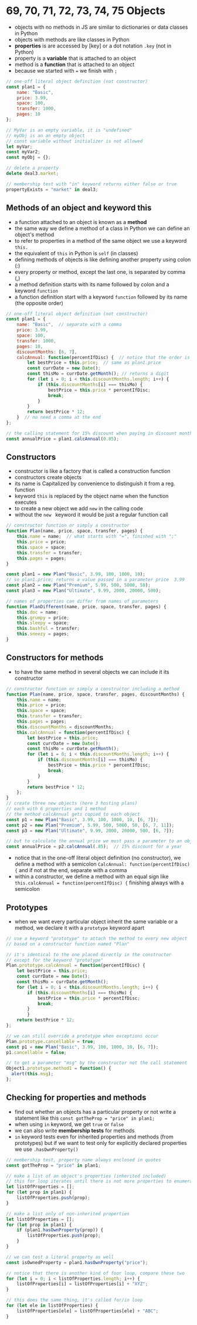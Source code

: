 # 69, 70, 71, 72, 73, 74, 75 Objects

- objects with no methods in JS are similar to dictionaries or data classes in Python
- objects with methods are like classes in Python 
- **properties** is are accessed by [key] or a dot notation `.key` (not in Python)
- property is a **variable** that is attached to an object
- method is a **function** that is attached to an object
- because we started with `=` we finish with `;`
```js
// one-off literal object definition (not constructor)
const plan1 = {
    name: "Basic",
    price: 3.99,
    space: 100,
    transfer: 1000,
    pages: 10
};

// MyVar is an empty variable, it is "undefined"
// myObj is an an empty object
// const variable without initializer is not allowed
let myVar;
const myVar2;
const myObj = {};

// delete a property
delete deal3.market;

// membership test with "in" keyword returns either false or true
propertyExists = "market" in deal3;
```

## Methods of an object and keyword this
- a function attached to an object is known as a **method**
- the same way we define a method of a class in Python we can define an object's method
- to refer to properties in a method of the same object we use a keyword `this.`
- the equivalent of `this` in Python is `self` (in classes)
- defining methods of objects is like defining another property using colon (:)
- every property or method, except the last one, is separated by comma (,)
- a method definition starts with its name followed by colon and a keyword `function`
- a function definition start with a keyword `function` followed by its name (the opposite order)
```js
// one-off literal object definition (not constructor)
const plan1 = {
    name: "Basic",  // separate with a comma
    price: 3.99,
    space: 100,
    transfer: 1000,
    pages: 10,
    discountMonths: [6, 7],
    calcAnnual: function(percentIfDisc) {  // notice that the order is the opposite to declaring a function
        let bestPrice = this.price;  // same as plan1.price
        const currDate = new Date();
        const thisMo = currDate.getMonth(); // returns a digit
        for (let i = 0; i < this.discountMonths.length; i++) {
            if (this.discountMonths[i] === thisMo) {
                bestPrice = this.price * percentIfDisc;
                break;
            }
        }
        return bestPrice * 12;
    }  // no need a comma at the end
};

// the calling statement for 15% discount when paying in discount months
const annualPrice = plan1.calcAnnual(0.85);
```

## Constructors
- constructor is like a factory that is called a construction function
- constructors create objects
- its name is Capitalized by convenience to distinguish it from a reg. function 
- keyword `this` is replaced by the object name when the function executes
- to create a new object we add `new` in the calling code
- without the `new ` keyword it would be just a regular function call
```js
// constructor function or simply a constructor
function Plan(name, price, space, transfer, pages) {
    this.name = name;  // what starts with "=", finished with ";"
    this.price = price;
    this.space = space;
    this.transfer = transfer;
    this.pages = pages;
}

const plan1 = new Plan("Basic", 3.99, 100, 1000, 10);
// so plan1.price; returns a value passed in a parameter price  3.99
const plan2 = new Plan("Premium", 5.99, 500, 5000, 50);
const plan3 = new Plan("Ultimate", 9.99, 2000, 20000, 500);

// names of properties can differ from names of parameters
function PlanDifferent(name, price, space, transfer, pages) {
    this.doc = name;
    this.grumpy = price;
    this.sleepy = space;
    this.bashful = transfer;
    this.sneezy = pages;
}
```

## Constructors for methods
- to have the same method in several objects we can include it its constructor
```js
// constructor function or simply a constructor including a method
function Plan(name, price, space, transfer, pages, discountMonths) {
    this.name = name;
    this.price = price;
    this.space = space;
    this.transfer = transfer;
    this.pages = pages;
    this.discountMonths = discountMonths;
    this.calcAnnual = function(percentIfDisc) {
        let bestPrice = this.price;
        const currDate = new Date();
        const thisMo = currDate.getMonth();
        for (let i = 0; i < this.discountMonths.length; i++) {
            if (this.discountMonths[i] === thisMo) {
                bestPrice = this.price * percentIfDisc;
                break;
            }
        }
        return bestPrice * 12;
    };
}
// create three new objects (here 3 hosting plans)
// each with 6 properties and 1 method
// the method calcAnnual gets copied to each object
const p1 = new Plan("Basic", 3.99, 100, 1000, 10, [6, 7]);
const p2 = new Plan("Premium", 5.99, 500, 5000, 50, [6, 7, 11]);
const p3 = new Plan("Ultimate", 9.99, 2000, 20000, 500, [6, 7]);

// but to calculate the annual price we must pass a parameter to an object
const annualPrice = p2.calcAnnual(.85);  // 15% discount for a year
```
- notice that in the one-off literal object definition (no constructor),
we define a method with a semicolon `CalcAnnual: function(percentIfDisc) {`
 and if not at the end, separate with a comma
- within a constructor, we define a method with an equal sign like
`this.calcAnnual = function(percentIfDisc) {` finishing always with a semicolon

## Prototypes
- when we want every particular object inherit the same variable or a method,
we declare it with a `prototype` keyword apart

```js
// use a keyword "prototype" to attach the method to every new object
// based on a constructor function named "Plan"

// it's identical to the one placed directly in the constructor
// except for the keyword "prototype"
Plan.prototype.calcAnnual = function(percentIfDisc) {
    let bestPrice = this.price;
    const currDate = new Date();
    const thisMo = currDate.getMonth();
    for (let i = 0; i < this.discountMonths.length; i++) {
        if (this.discountMonths[i] === thisMo) {
            bestPrice = this.price * percentIfDisc;
            break;
        }
        }
    return bestPrice * 12;
};

// we can still override a prototype when exceptions occur
Plan.prototype.cancellable = true;
const p1 = new Plan("Basic", 3.99, 100, 1000, 10, [6, 7]);
p1.cancellable = false;

// to get a parameter "msg" by the constructor not the call statement
Object1.prototype.method1 = function() {
  alert(this.msg);
};
```

## Checking for properties and methods
- find out whether an objects has a particular property or not write a statement
like this `const gotTheProp = "price" in plan1;`
- when using `in` keyword, we get `true` or `false`
- we can also write **membership tests** for methods
- `in` keyword tests even for inherited properties and methods (from prototypes) 
but if we want to test only for explicitly declared properties we use `.hasOwnProperty()` 
```js
// membership test, property name always enclosed in quotes
const gotTheProp = "price" in plan1;

// make a list of an object's properties (inherited included)
// this for loop iterates until there is not more properties to enumerate 
let listOfProperties = [];
for (let prop in plan1) {
    listOfProperties.push(prop);
}

// make a list only of non-inherited properties
let listOfProperties = [];
for (let prop in plan1) {
    if (plan1.hasOwnProperty(prop)) {
        listOfProperties.push(prop);
    }
}

// we can test a literal property as well
const isOwnedProperty = plan1.hasOwnProperty("price");

// notice that there is another kind of foor loop, compare these two
for (let i = 0; i < listOfProperties.length; i++) {
	listOfProperties[i] = listOfProperties[i] + "XYZ";
}

// this does the same thing, it's called for/in loop
for (let ele in listOfProperties) {
	listOfProperties[ele] = listOfProperties[ele] + "ABC";
}
```

